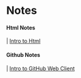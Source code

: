 Notes
=====
#### Html Notes
| [Intro to Html](html_notes/markdown/intro.md)
#### Github Notes
| [Intro to GitHub Web Client](git-github_notes/markdown/intro.md)
